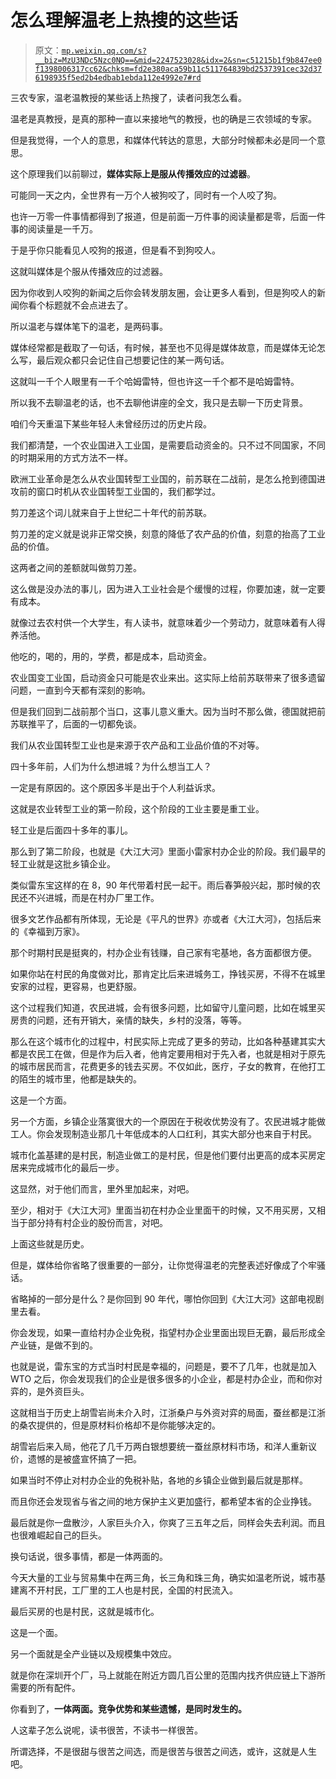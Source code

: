 # 怎么理解温老上热搜的这些话

> 原文：[`mp.weixin.qq.com/s?__biz=MzU3NDc5Nzc0NQ==&mid=2247523028&idx=2&sn=c51215b1f9b847ee0f1398006317cc62&chksm=fd2e380aca59b11c511764839bd2537391cec32d376198935f5ed2b4edbab1ebda112e4992e7#rd`](http://mp.weixin.qq.com/s?__biz=MzU3NDc5Nzc0NQ==&mid=2247523028&idx=2&sn=c51215b1f9b847ee0f1398006317cc62&chksm=fd2e380aca59b11c511764839bd2537391cec32d376198935f5ed2b4edbab1ebda112e4992e7#rd)

三农专家，温老温教授的某些话上热搜了，读者问我怎么看。

温老是真教授，是真的那种一直以来接地气的教授，也的确是三农领域的专家。

但是我觉得，一个人的意思，和媒体代转达的意思，大部分时候都未必是同一个意思。

这个原理我们以前聊过，**媒体实际上是服从传播效应的过滤器**。

可能同一天之内，全世界有一万个人被狗咬了，同时有一个人咬了狗。

也许一万零一件事情都得到了报道，但是前面一万件事的阅读量都是零，后面一件事的阅读量是一千万。

于是乎你只能看见人咬狗的报道，但是看不到狗咬人。

这就叫媒体是个服从传播效应的过滤器。

因为你收到人咬狗的新闻之后你会转发朋友圈，会让更多人看到，但是狗咬人的新闻你看个标题就不会点进去了。

所以温老与媒体笔下的温老，是两码事。

媒体经常都是截取了一句话，有时候，甚至也不见得是媒体故意，而是媒体无论怎么写，最后观众都只会记住自己想要记住的某一两句话。

这就叫一千个人眼里有一千个哈姆雷特，但也许这一千个都不是哈姆雷特。

所以我不去聊温老的话，也不去聊他讲座的全文，我只是去聊一下历史背景。

咱们今天重温下某些年轻人未曾经历过的历史片段。

我们都清楚，一个农业国进入工业国，是需要启动资金的。只不过不同国家，不同的时期采用的方式方法不一样。

欧洲工业革命是怎么从农业国转型工业国的，前苏联在二战前，是怎么抢到德国进攻前的窗口时机从农业国转型工业国的，我们都学过。

剪刀差这个词儿就来自于上世纪二十年代的前苏联。

剪刀差的定义就是说非正常交换，刻意的降低了农产品的价值，刻意的抬高了工业品的价值。

这两者之间的差额就叫做剪刀差。

这么做是没办法的事儿，因为进入工业社会是个缓慢的过程，你要加速，就一定要有成本。

就像过去农村供一个大学生，有人读书，就意味着少一个劳动力，就意味着有人得养活他。

他吃的，喝的，用的，学费，都是成本，启动资金。

农业国变工业国，启动资金只可能是农业来出。这实际上给前苏联带来了很多遗留问题，一直到今天都有深刻的影响。

但是我们回到二战前那个当口，这事儿意义重大。因为当时不那么做，德国就把前苏联推平了，后面的一切都免谈。

我们从农业国转型工业也是来源于农产品和工业品价值的不对等。

四十多年前，人们为什么想进城？为什么想当工人？

一定是有原因的。这个原因多半是出于个人利益诉求。

这就是农业转型工业的第一阶段，这个阶段的工业主要是重工业。

轻工业是后面四十多年的事儿。

那么到了第二阶段，也就是《大江大河》里面小雷家村办企业的阶段。我们最早的轻工业就是这批乡镇企业。

类似雷东宝这样的在 8，90 年代带着村民一起干。雨后春笋般兴起，那时候的农民还不兴进城，而是在村办厂里工作。

很多文艺作品都有所体现，无论是《平凡的世界》亦或者《大江大河》，包括后来的《幸福到万家》。

那个时期村民是挺爽的，村办企业有钱赚，自己家有宅基地，各方面都很方便。

如果你站在村民的角度做对比，那肯定比后来进城务工，挣钱买房，不得不在城里安家的过程，更容易，也更舒服。

这个过程我们知道，农民进城，会有很多问题，比如留守儿童问题，比如在城里买房贵的问题，还有开销大，亲情的缺失，乡村的没落，等等。

那么在这个城市化的过程中，村民实际上完成了更多的劳动，比如各种基建其实大都是农民工在做，但是作为后入者，他肯定要用相对于先入者，也就是相对于原先的城市居民而言，花费更多的钱去买房。不仅如此，医疗，子女的教育，在他打工的陌生的城市里，他都是缺失的。

这是一个方面。

另一个方面，乡镇企业落寞很大的一个原因在于税收优势没有了。农民进城才能做工人。你会发现制造业那几十年低成本的人口红利，其实大部分也来自于村民。

城市化盖基建的是村民，制造业做工的是村民，但是他们要付出更高的成本买房定居来完成城市化的最后一步。

这显然，对于他们而言，里外里加起来，对吧。

至少，相对于《大江大河》里面当初在村办企业里面干的时候，又不用买房，又相当于部分持有村企业的股份而言，对吧。

上面这些就是历史。

但是，媒体给你省略了很重要的一部分，让你觉得温老的完整表述好像成了个牢骚话。

省略掉的一部分是什么？是你回到 90 年代，哪怕你回到《大江大河》这部电视剧里去看。

你会发现，如果一直给村办企业免税，指望村办企业里面出现巨无霸，最后形成全产业链，是做不到的。

也就是说，雷东宝的方式当时村民是幸福的，问题是，要不了几年，也就是加入 WTO 之后，你会发现我们的企业是很多很多的小企业，都是村办企业，而和你对弈的，是外资巨头。

这就相当于历史上胡雪岩尚未介入时，江浙桑户与外资对弈的局面，蚕丝都是江浙的桑农提供的，但是原材料价格却不是你能够决定的。

胡雪岩后来入局，他花了几千万两白银想要统一蚕丝原材料市场，和洋人重新议价，遗憾的是被盛宣怀搞了一把。

如果当时不停止对村办企业的免税补贴，各地的乡镇企业做到最后就是那样。

而且你还会发现省与省之间的地方保护主义更加盛行，都希望本省的企业挣钱。

最后就是你一盘散沙，人家巨头介入，你爽了三五年之后，同样会失去利润。而且也很难崛起自己的巨头。

换句话说，很多事情，都是一体两面的。

今天大量的工业与贸易集中在两三角，长三角和珠三角，确实如温老所说，城市基建离不开村民，工厂里的工人也是村民，全国的村民流入。

最后买房的也是村民，这就是城市化。

这是一个面。

另一个面就是全产业链以及规模集中效应。

就是你在深圳开个厂，马上就能在附近方圆几百公里的范围内找齐供应链上下游所需要的所有配件。

你看到了，**一体两面。竞争优势和某些遗憾，是同时发生的。**

人这辈子怎么说呢，读书很苦，不读书一样很苦。

所谓选择，不是很甜与很苦之间选，而是很苦与很苦之间选，或许，这就是人生吧。